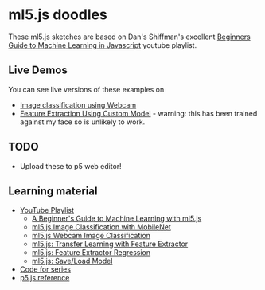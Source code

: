 
# ml5.js doodles

These ml5.js sketches are based on Dan's Shiffman's excellent [Beginners Guide to Machine Learning in Javascript][link_yt_playlist] youtube playlist.

## Live Demos

You can see live versions of these examples on 

- [Image classification using Webcam][link_p5_webcam_classify]
- [Feature Extraction Using Custom Model][link_p5_custom_model_load] - warning: this has been trained against my face so is unlikely to work.

## TODO

- Upload these to p5 web editor!



## Learning material

- [YouTube Playlist][link_yt_playlist]
  - [A Beginner's Guide to Machine Learning with ml5.js](https://youtu.be/jmznx0Q1fP0)
  - [ml5.js Image Classification with MobileNet](https://youtu.be/yNkAuWz5lnY)
  - [ml5.js Webcam Image Classification](https://youtu.be/D9BoBSkLvFo)
  - [ml5.js: Transfer Learning with Feature Extractor](https://youtu.be/kRpZ5OqUY6Y)
  - [ml5.js: Feature Extractor Regression](https://youtu.be/aKgq0m1YjvQ)
  - [ml5.js: Save/Load Model](https://youtu.be/eU7gIy3xV30)
- [Code for series][link_code]
- [p5.js reference][link_p5]

[link_code]: https://github.com/CodingTrain/website/tree/master/Courses/beginner_ml5
[link_yt_playlist]: https://www.youtube.com/watch?v=jmznx0Q1fP0&list=PLRqwX-V7Uu6YPSwT06y_AEYTqIwbeam3y
[link_p5]: https://p5js.org/reference/
[link_p5_webcam_classify]: https://editor.p5js.org/booyaa/sketches/S1geqa1TG4
[link_p5_custom_model_load]: https://editor.p5js.org/booyaa/sketches/B1kDfgaGN